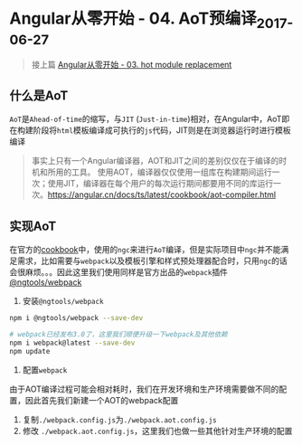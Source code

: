 <h1>Angular从零开始 - 04. AoT预编译<sub>2017-06-27</sub></h1>

> 接上篇 [Angular从零开始 - 03. hot module replacement](./AngularE4BB8EE99BB6E5BC80E5A78B---03--hot-module-replacement)

## 什么是AoT

`AoT`是`Ahead-of-time`的缩写，与`JIT` (`Just-in-time`)相对，在Angular中，AoT即在构建阶段将`html`模板编译成可执行的`js`代码，JIT则是在浏览器运行时进行模板编译

> 事实上只有一个Angular编译器，AOT和JIT之间的差别仅仅在于编译的时机和所用的工具。 使用AOT，编译器仅仅使用一组库在构建期间运行一次；使用JIT，编译器在每个用户的每次运行期间都要用不同的库运行一次。<https://angular.cn/docs/ts/latest/cookbook/aot-compiler.html>

## 实现AoT

在官方的[cookbook](https://angular.cn/docs/ts/latest/cookbook/aot-compiler.html)中，使用的`ngc`来进行`AoT`编译，但是实际项目中`ngc`并不能满足需求，比如需要与`webpack`以及模板引擎和样式预处理器配合时，只用`ngc`的话会很麻烦。。。因此这里我们使用同样是官方出品的`webpack`插件[@ngtools/webpack](https://www.npmjs.com/package/@ngtools/webpack)

1. 安装`@ngtools/webpack`

  ```bash
  npm i @ngtools/webpack --save-dev
  
  # webpack已经发布3.0了，这里我们顺便升级一下webpack及其他依赖
  npm i webpack@latest --save-dev
  npm update
  ```
1. 配置`webpack`

  由于AOT编译过程可能会相对耗时，我们在开发环境和生产环境需要做不同的配置，因此首先我们新建一个AOT的webpack配置
  1. 复制`./webpack.config.js`为`./webpack.aot.config.js`
  1. 修改 `./webpack.aot.config.js`，这里我们也做一些其他针对生产环境的配置